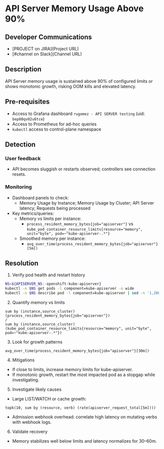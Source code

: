 # API Server Memory Usage Above 90%

## Developer Communications

- [PROJECT on JIRA](Project URL)
- [#channel on Slack](Channel URL)

## Description

API Server memory usage is sustained above 90% of configured limits or shows monotonic growth, risking OOM kills and elevated latency.

## Pre-requisites

- Access to Grafana dashboard `rugomez - API SERVER testing` (uid: `bep80qv02u6tce`)
- Access to Prometheus for ad-hoc queries
- `kubectl` access to control-plane namespace

## Detection

### User feedback
- API becomes sluggish or restarts observed; controllers see connection resets.

### Monitoring
- Dashboard panels to check:
  - Memory Usage by Instance; Memory Usage by Cluster; API Server latency; Requests being processed
- Key metrics/queries:
  - Memory vs limits per instance:
    - `process_resident_memory_bytes{job="apiserver"}` vs `kube_pod_container_resource_limits{resource="memory", unit="byte", pod=~"kube-apiserver-.*"}`
  - Smoothed memory per instance:
    - `avg_over_time(process_resident_memory_bytes{job="apiserver"}[5m])`

## Resolution

1) Verify pod health and restart history
```bash
NS=${APISERVER_NS:-openshift-kube-apiserver}
kubectl -n $NS get pods -l component=kube-apiserver -o wide
kubectl -n $NS describe pod -l component=kube-apiserver | sed -n '1,200p'
```

2) Quantify memory vs limits
```promql
sum by (instance,source_cluster) (process_resident_memory_bytes{job="apiserver"})
/
sum by (instance,source_cluster) (kube_pod_container_resource_limits{resource="memory", unit="byte", pod=~"kube-apiserver-.*"})
```

3) Look for growth patterns
```promql
avg_over_time(process_resident_memory_bytes{job="apiserver"}[30m])
```

4) Mitigations
- If close to limits, increase memory limits for kube-apiserver.
- If monotonic growth, restart the most impacted pod as a stopgap while investigating.

5) Investigate likely causes
- Large LIST/WATCH or cache growth:
```promql
topk(10, sum by (resource, verb) (rate(apiserver_request_total[5m])))
```
- Admission webhook overhead: correlate high latency on mutating verbs with webhook logs.

6) Validate recovery
- Memory stabilizes well below limits and latency normalizes for 30–60m.
